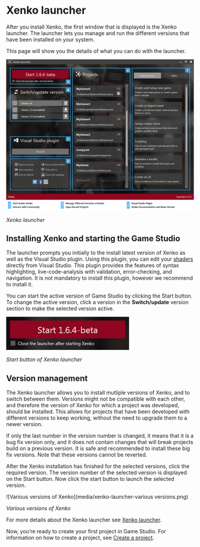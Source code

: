 # Xenko launcher

After you install Xenko, the first window that is displayed is the Xenko launcher. The launcher lets you manage and run the different versions that have been installed on your system. 

This page will show you the details of what you can do with the launcher.

![Xenko launcher interface](media/xenko-launcher-interface.png)

_Xenko launcher_

## Installing Xenko and starting the Game Studio

The launcher prompts you initially to the install latest version of Xenko as well as the Visual Studio plugin. Using this plugin, you can edit your [shaders](xref:shaders) directly from Visual Studio. This plugin provides the features of syntax highlighting, live-code-analysis with validation, error-checking, and navigation. It is not mandatory to install this plugin, however we recommend to install it.

You can start the active version of Game Studio by clicking the Start button. To change the active version, click a version in the **Switch/update** version section to make the selected version active.

![Xenko launcher: Start button](media/xenko-launcher-start-button.png)

_Start button of Xenko launcher_

## Version management

The Xenko launcher allows you to install mutliple versions of Xenko, and to switch between them. Versions might not be compatible with each other, and therefore the version of Xenko for which a project was developed, should be installed. This allows for projects that have been developed with different versions to keep working, without the need to upgrade them to a newer version.

If only the last number in the version number is changed, it means that it is a bug fix version only, and it does not contain changes that will break projects build on a previous version. It is safe and recommended to install these big fix versions. Note that these versions cannot be reverted.

After the Xenko installation has finished for the selected versions, click the required version. The version number of the selected version is displayed on the Start button. Now click the start button to launch the selected version.

![Various versions of Xenko](media/xenko-launcher-various versions.png)

_Various versions of Xenko_


For more details about the Xenko launcher see [Xenko launcher](/manual/xenko-launcher/).

Now, you’re ready to create your first project in Game Studio. For information on how to create a project, see [Create a project](create-project.md).

